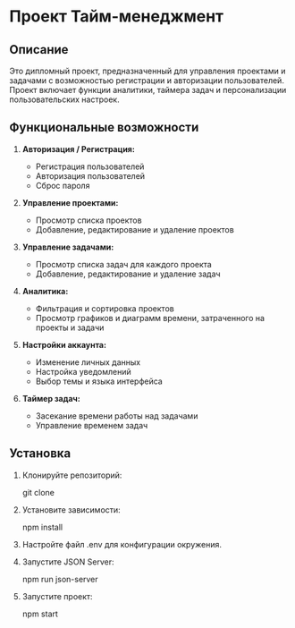 # Проект Тайм-менеджмент

## Описание

Это дипломный проект, предназначенный для управления проектами и задачами с возможностью регистрации и авторизации пользователей. Проект включает функции аналитики, таймера задач и персонализации пользовательских настроек.

## Функциональные возможности

1. **Авторизация / Регистрация:**

    - Регистрация пользователей
    - Авторизация пользователей
    - Сброс пароля

2. **Управление проектами:**

    - Просмотр списка проектов
    - Добавление, редактирование и удаление проектов

3. **Управление задачами:**

    - Просмотр списка задач для каждого проекта
    - Добавление, редактирование и удаление задач

4. **Аналитика:**

    - Фильтрация и сортировка проектов
    - Просмотр графиков и диаграмм времени, затраченного на проекты и задачи

5. **Настройки аккаунта:**

    - Изменение личных данных
    - Настройка уведомлений
    - Выбор темы и языка интерфейса

6. **Таймер задач:**
    - Засекание времени работы над задачами
    - Управление временем задач

## Установка

1. Клонируйте репозиторий:

    git clone

2. Установите зависимости:

    npm install

3. Настройте файл .env для конфигурации окружения.
4. Запустите JSON Server:

    npm run json-server

5. Запустите проект:

    npm start
